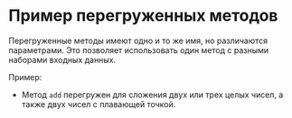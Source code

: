 # Пример перегруженных методов

Перегруженные методы имеют одно и то же имя, но различаются параметрами. Это позволяет использовать один метод с разными наборами входных данных.

Пример:
- Метод `add` перегружен для сложения двух или трех целых чисел, а также двух чисел с плавающей точкой.